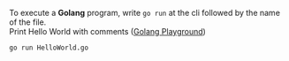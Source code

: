 To execute a **Golang** program, write ```go run``` at the cli followed by the name of the file.  
Print Hello World with comments ([Golang Playground](https://play.golang.org/p/PiUVBrRB9AR))

```Shell
go run HelloWorld.go
```